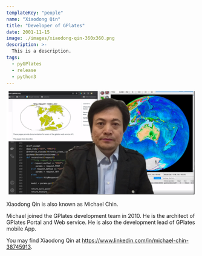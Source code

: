 ```yaml
---
templateKey: "people"
name: "Xiaodong Qin"
title: "Developer of GPlates"
date: 2001-11-15
image: ./images/xiaodong-qin-360x360.png
description: >-
  This is a description.
tags:
  - pyGPlates
  - release
  - python3
---
```


![Xiaodong Qin](./images/xiaodong-qin-1200x650.png)

Xiaodong Qin is also known as Michael Chin.

Michael joined the GPlates development team in 2010. He is the architect of GPlates Portal and Web service. He is also the development lead of GPlates mobile App.

You may find Xiaodong Qin at https://www.linkedin.com/in/michael-chin-38745913.
